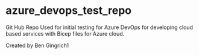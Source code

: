 # azure_devops_test_repo

Git Hub Repo Used for initial testing for Azure DevOps for developing cloud based services with Bicep files for Azure cloud.

Created by Ben Gingrich1
